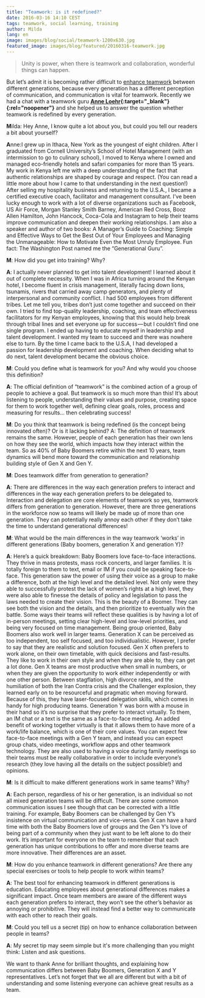 ```yaml
---
title: "Teamwork: is it redefined?"
date: 2016-03-16 14:10 CEST
tags: teamwork, social learning, training
author: Milda
lang: en
image: images/blog/social/teamwork-1200x630.jpg
featured_image: images/blog/featured/20160316-teamwork.jpg
---
```


> Unity is power, when there is teamwork and collaboration, wonderful things can happen.

But let’s admit it is becoming rather difficult to [enhance teamwork](/capp-agile-learning/) between different generations, because every generation has a different perception of communication, and communication is vital for teamwork. Recently we had a chat with a teamwork guru **[Anne Loehr](http://www.anneloehr.com){:target="_blank"}{:rel="noopener"}** and she helped us to answer the question whether teamwork is redefined by every generation.

**M**ilda: Hey Anne, I know quite a lot about you, but could you tell our readers a bit about yourself?

**A**nne:I grew up in Ithaca, New York as the youngest of eight children. After I graduated from Cornell University’s School of Hotel Management (with an intermission to go to culinary school), I moved to Kenya where I owned and managed eco-friendly hotels and safari companies for more than 15 years. My work in Kenya left me with a deep understanding of the fact that authentic relationships are shaped by courage and respect. (You can read a little more about how I came to that understanding in the next question!)
After selling my hospitality business and returning to the U.S.A., I became a certified executive coach, facilitator and management consultant. I’ve been lucky enough to work with a lot of diverse organizations such as Facebook, US Air Force, Morgan Stanley Smith Barney, American Red Cross, Booz Allen Hamilton, John Hancock, Coca-Cola and Instagram to help their teams improve communication and deepen their working relationships. I am also a speaker and author of two books: A Manager’s Guide to Coaching: Simple and Effective Ways to Get the Best Out of Your Employees and Managing the Unmanageable: How to Motivate Even the Most Unruly Employee.
Fun fact: The Washington Post named me the “Generational Guru”.

**M**: How did you get into training? Why?

**A**: I actually never planned to get into talent development! I learned about it out of complete necessity. When I was in Africa turning around the Kenyan hotel, I become fluent in crisis management, literally facing down lions, tsunamis, rivers that carried away camp generators, and plenty of interpersonal and community conflict. I had 500 employees from different tribes. Let me tell you, tribes don’t just come together and succeed on their own. I tried to find top-quality leadership, coaching, and team effectiveness facilitators for my Kenyan employees, knowing that this would help break through tribal lines and set everyone up for success — but I couldn’t find one single program. I ended up having to educate myself in leadership and talent development. I wanted my team to succeed and there was nowhere else to turn.
By the time I came back to the U.S.A, I had developed a passion for leadership development and coaching. When deciding what to do next, talent development became the obvious choice.

**M**: Could you define what is teamwork for you? And why would you choose this definition?

**A**: The official definition of “teamwork” is the combined action of a group of people to achieve a goal. But teamwork is so much more than this! It’s about listening to people, understanding their values and purpose, creating space for them to work together well, defining clear goals, roles, process and measuring for results… then celebrating success!

**M**: Do you think that teamwork is being redefined (is the concept being innovated often)? Or is it lacking behind?
A: The definition of teamwork remains the same. However, people of each generation has their own lens on how they see the world, which impacts how they interact within the team. So as 40% of Baby Boomers retire within the next 10 years, team dynamics will bend more toward the communication and relationship building style of Gen X and Gen Y.

**M**: Does teamwork differ from generation to generation?

**A**: There are differences in the way each generation prefers to interact and differences in the way each generation prefers to be delegated to.
Interaction and delegation are core elements of teamwork so yes, teamwork differs from generation to generation.
However, there are three generations in the workforce now so teams will likely be made up of more than one generation. They can potentially really annoy each other if they don’t take the time to understand generational differences!

**M**: What would be the main differences in the way teamwork ‘works’ in different generations (Baby boomers, generation X and generation Y)?

**A**: Here’s a quick breakdown:
Baby Boomers love face-to-face interactions. They thrive in mass protests, mass rock concerts, and larger families. It is totally foreign to them to text, email or IM if you could be speaking face-to-face. This generation saw the power of using their voice as a group to make a difference, both at the high level and the detailed level. Not only were they able to successfully protest the lack of women’s rights at a high level, they were also able to finesse the details of policy and legislation to pass the laws needed to create their vision. This is the beauty of a Boomer. They can see both the vision and the details, and then prioritize to eventually win the battle. Some ways their teams will reflect these qualities is by having a lot of in-person meetings, setting clear high-level and low-level priorities, and being very focused on time management. Being group oriented, Baby Boomers also work well in larger teams.
Generation X can be perceived as too independent, too self focused, and too individualistic. However, I prefer to say that they are realistic and solution focused. Gen X often prefers to work alone, on their own timetable, with quick decisions and fast-results. They like to work in their own style and when they are able to, they can get a lot done. Gen X teams are most productive when small in numbers, or when they are given the opportunity to work either independently or with one other person. Between stagflation, high divorce rates, and the humiliation of both the Iran Contra crisis and the Challenger explosion, they learned early on to be resourceful and pragmatic when moving forward. Because of this, they have laser-focused delegation skills, which comes in handy for high producing teams.
Generation Y was born with a mouse in their hand so it’s no surprise that they prefer to interact virtually. To them, an IM chat or a text is the same as a face-to-face meeting. An added benefit of working together virtually is that it allows them to have more of a work/life balance, which is one of their core values. You can expect few face-to-face meetings with a Gen Y team, and instead you can expect group chats, video meetings, workflow apps and other teamwork technology. They are also used to having a voice during family meetings so their teams must be really collaborative in order to include everyone’s research (they love having all the details on the subject possible!) and opinions.

**M**: Is it difficult to make different generations work in same teams? Why?

**A**: Each person, regardless of his or her generation, is an individual so not all mixed generation teams will be difficult. There are some common communication issues I see though that can be corrected with a little training. For example, Baby Boomers can be challenged by Gen Y’s insistence on virtual communication and vice-versa. Gen X can have a hard time with both the Baby Boomers love of groups and the Gen Y’s love of being part of a community when they just want to be left alone to do their work. It’s important for everyone on the team to remember that each generation has unique contributions to offer and more diverse teams are more innovative. Their differences are an asset.

**M**: How do you enhance teamwork in different generations? Are there any special exercises or tools to help people to work within teams?

**A**: The best tool for enhancing teamwork in different generations is education. Educating employees about generational differences makes a significant impact. Once team members are aware of the different ways each generation prefers to interact, they won’t see the other’s behavior as annoying or prohibitive. They will instead find a better way to communicate with each other to reach their goals.

**M**: Could you tell us a secret (tip) on how to enhance collaboration between people in teams?

**A**: My secret tip may seem simple but it's more challenging than you might think: Listen and ask questions.

We want to thank Anne for brilliant thoughts, and explaining how communication differs between Baby Boomers, Generation X and Y representatives. Let’s not forget that we all are different but with a bit of understanding and some listening everyone can achieve great results as a team.
